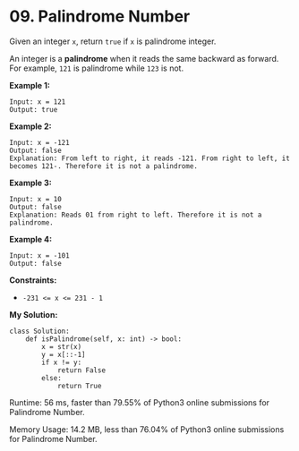 # 09. Palindrome Number
Given an integer  `x`, return  `true`  if  `x`  is palindrome integer.

An integer is a  **palindrome**  when it reads the same backward as forward. For example,  `121`  is palindrome while  `123`  is not.

**Example 1:**
```
Input: x = 121
Output: true
```
**Example 2:**
```
Input: x = -121
Output: false
Explanation: From left to right, it reads -121. From right to left, it becomes 121-. Therefore it is not a palindrome.
```
**Example 3:**
```
Input: x = 10
Output: false
Explanation: Reads 01 from right to left. Therefore it is not a palindrome.
```
**Example 4:**
```
Input: x = -101
Output: false
```
**Constraints:**

-   `-231 <= x <= 231 - 1`

**My Solution:**
```python=
class Solution:
    def isPalindrome(self, x: int) -> bool:
        x = str(x)
        y = x[::-1]
        if x != y:
            return False
        else:
            return True
```
Runtime: 56 ms, faster than 79.55% of Python3 online submissions for Palindrome Number.

Memory Usage: 14.2 MB, less than 76.04% of Python3 online submissions for Palindrome Number.
